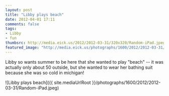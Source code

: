 ```yaml
---
layout: post
title: "Libby plays beach"
date: 2012-04-01 17:11
comments: false
tags: 
- Libby
- fun
thumbsrc: http://media.eick.us/2012/2012-03-31/320x320/Random-iPad.jpeg
featured_image: "http://media.eick.us/photographs/1600/2012/2012-03-31/Random-iPad.jpeg"
---
```

Libby so wants summer to be here that she wanted to play "beach" -- it was actually only about 50 outside, but she wanted to wear her bathing suit because she was so cold in michigan!



![Libby plays beach]({{ site.mediaUrlRoot }}/photographs/1600/2012/2012-03-31/Random-iPad.jpeg)

